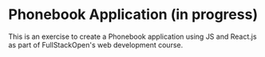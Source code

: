 # Phonebook Application (in progress)

This is an exercise to create a Phonebook application using JS and React.js as part of FullStackOpen's web development course.
